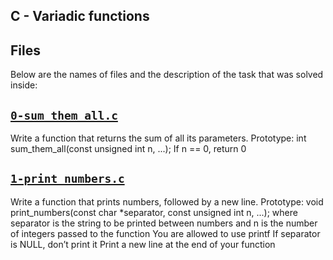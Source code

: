 ## C - Variadic functions 

## Files
Below are the names of files and the description of the task that was solved inside:


## [`0-sum_them_all.c`](0-sum_them_all.c)
Write a function that returns the sum of all its parameters.
Prototype: int sum_them_all(const unsigned int n, ...);
If n == 0, return 0

## [`1-print_numbers.c`](1-print_numbers.c)
Write a function that prints numbers, followed by a new line.
Prototype: void print_numbers(const char *separator, const unsigned int n, ...);
where separator is the string to be printed between numbers
and n is the number of integers passed to the function
You are allowed to use printf
If separator is NULL, don’t print it
Print a new line at the end of your function
